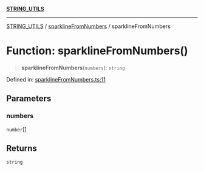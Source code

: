 [**STRING_UTILS**](../../README.md)

***

[STRING_UTILS](../../README.md) / [sparklineFromNumbers](../README.md) / sparklineFromNumbers

# Function: sparklineFromNumbers()

> **sparklineFromNumbers**(`numbers`): `string`

Defined in: [sparklineFromNumbers.ts:11](https://github.com/dailker/everyutil/blob/b267f20aec6acc544994839192032069b76d5a4b/src/string/sparklineFromNumbers.ts#L11)

## Parameters

### numbers

`number`[]

## Returns

`string`
